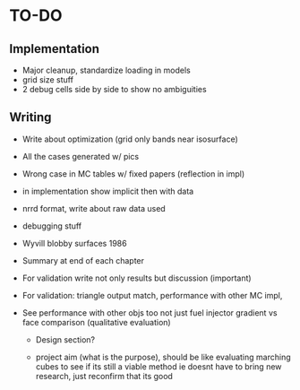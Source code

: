# TO-DO

## Implementation

- Major cleanup, standardize loading in models
- grid size stuff
- 2 debug cells side by side to show no ambiguities

## Writing
- Write about optimization (grid only bands near isosurface)
- All the cases generated w/ pics
- Wrong case in MC tables w/ fixed papers (reflection in impl)
- in implementation show implicit then with data
- nrrd format, write about raw data used
- debugging stuff

- Wyvill blobby surfaces 1986
- Summary at end of each chapter
- For validation write not only results but discussion (important)
- For validation: triangle output match, performance with other MC impl,
- See performance with other objs too not just fuel injector
  gradient vs face comparison (qualitative evaluation)
  - Design section?

  - project aim (what is the purpose), should be like evaluating marching cubes
    to see if its still a viable method ie doesnt have to bring new research,
    just reconfirm that its good
